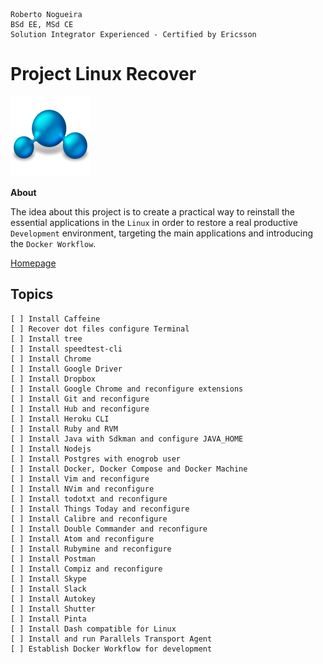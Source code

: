 ```
Roberto Nogueira  
BSd EE, MSd CE
Solution Integrator Experienced - Certified by Ericsson
```
# Project Linux Recover

![project image](images/project.png)

**About**

The idea about this project is to create a practical way to reinstall the essential applications in the `Linux` in order to restore a real productive `Development` environment, targeting the main applications and introducing the `Docker Workflow`.

[Homepage](https://project.com)

## Topics
```
[ ] Install Caffeine
[ ] Recover dot files configure Terminal
[ ] Install tree
[ ] Install speedtest-cli
[ ] Install Chrome
[ ] Install Google Driver
[ ] Install Dropbox
[ ] Install Google Chrome and reconfigure extensions
[ ] Install Git and reconfigure
[ ] Install Hub and reconfigure
[ ] Install Heroku CLI
[ ] Install Ruby and RVM
[ ] Install Java with Sdkman and configure JAVA_HOME
[ ] Install Nodejs
[ ] Install Postgres with enogrob user
[ ] Install Docker, Docker Compose and Docker Machine
[ ] Install Vim and reconfigure
[ ] Install NVim and reconfigure
[ ] Install todotxt and reconfigure
[ ] Install Things Today and reconfigure
[ ] Install Calibre and reconfigure
[ ] Install Double Commander and reconfigure
[ ] Install Atom and reconfigure
[ ] Install Rubymine and reconfigure
[ ] Install Postman
[ ] Install Compiz and reconfigure
[ ] Install Skype
[ ] Install Slack
[ ] Install Autokey
[ ] Install Shutter
[ ] Install Pinta
[ ] Install Dash compatible for Linux
[ ] Install and run Parallels Transport Agent
[ ] Establish Docker Workflow for development
```
